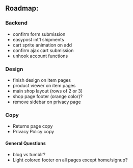 ## Roadmap:

### Backend
- confirm form submission
- easypost int'l shipments
- cart sprite animation on add
- confirm ajax cart submission
- unhook account functions

### Design
- finish design on item pages
- product viewer on item pages
- main shop layout (rows of 2 or 3)
- shop page footer (orange color)?
- remove sidebar on privacy page

### Copy
- Returns page copy
- Privacy Policy copy

#### General Questions
- blog vs tumblr?
- Light colored footer on all pages except home/signup?